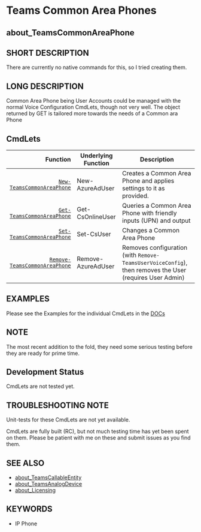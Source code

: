 ﻿# Teams Common Area Phones

## about_TeamsCommonAreaPhone

## SHORT DESCRIPTION

There are currently no native commands for this, so I tried creating them.

## LONG DESCRIPTION

Common Area Phone being User Accounts could be managed with the normal Voice Configuration CmdLets, though not very well. The object returned by GET is tailored more towards the needs of a Common ara Phone

## CmdLets

| Function                                                           | Underlying Function | Description                                                                                             |
| ------------------------------------------------------------------: | ------------------- | ------------------------------------------------------------------------------------------------------- |
| [`New-TeamsCommonAreaPhone`](../docs/New-TeamsCommonAreaPhone.md)       | New-AzureAdUser     | Creates a Common Area Phone and applies settings to it as provided.                                     |
| [`Get-TeamsCommonAreaPhone`](../docs/Get-TeamsCommonAreaPhone.md)       | Get-CsOnlineUser    | Queries a Common Area Phone with friendly inputs (UPN) and output                                       |
| [`Set-TeamsCommonAreaPhone`](../docs/Set-TeamsCommonAreaPhone.md)       | Set-CsUser          | Changes a Common Area Phone                                                                             |
| [`Remove-TeamsCommonAreaPhone`](../docs/Remove-TeamsCommonAreaPhone.md) | Remove-AzureAdUser  | Removes configuration (with `Remove-TeamsUserVoiceConfig`), then removes the User (requires User Admin) |

## EXAMPLES

Please see the Examples for the individual CmdLets in the [DOCs](../docs/)

## NOTE

The most recent addition to the fold, they need some serious testing before they are ready for prime time.

## Development Status

CmdLets are not tested yet.

## TROUBLESHOOTING NOTE

Unit-tests for these CmdLets are not yet available.

CmdLets are fully built (RC), but not much testing time has yet been spent on them. Please be patient with me on these and submit issues as you find them.

## SEE ALSO

- [about_TeamsCallableEntity](about_TeamsCallableEntity.md)
- [about_TeamsAnalogDevice](about_TeamsAnalogDevice.md)
- [about_Licensing](about_Licensing.md)

## KEYWORDS

- IP Phone
